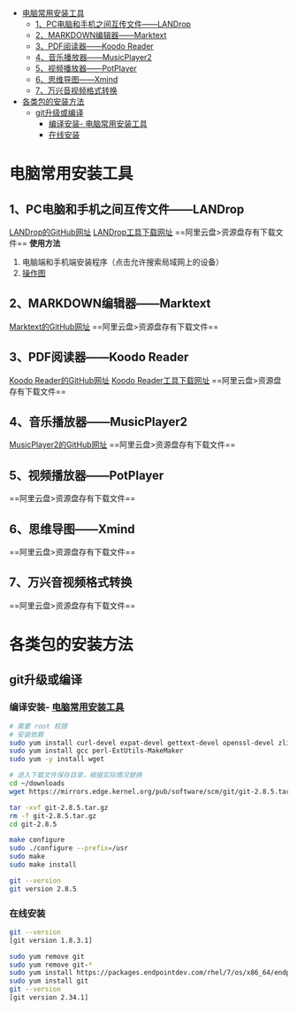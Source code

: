- [电脑常用安装工具](#电脑常用安装工具)
  - [1、PC电脑和手机之间互传文件——LANDrop](#1pc电脑和手机之间互传文件landrop)
  - [2、MARKDOWN编辑器——Marktext](#2markdown编辑器marktext)
  - [3、PDF阅读器——Koodo Reader](#3pdf阅读器koodo-reader)
  - [4、音乐播放器——MusicPlayer2](#4音乐播放器musicplayer2)
  - [5、视频播放器——PotPlayer](#5视频播放器potplayer)
  - [6、思维导图——Xmind](#6思维导图xmind)
  - [7、万兴音视频格式转换](#7万兴音视频格式转换)
- [各类包的安装方法](#各类包的安装方法)
  - [git升级或编译](#git升级或编译)
    - [编译安装- 电脑常用安装工具](#编译安装--电脑常用安装工具)
    - [在线安装](#在线安装)

# 电脑常用安装工具
## 1、PC电脑和手机之间互传文件——LANDrop
[LANDrop的GitHub网址](https://github.com/LANDrop/LANDrop)
[LANDrop工具下载网址](https://landrop.app/#downloads)
==阿里云盘>资源盘存有下载文件==
**使用方法**
1. 电脑端和手机端安装程序（点击允许搜索局域网上的设备）
2. [操作图](https://github.com/cooperpy/tool_cabinet/assets/107781344/7c8e9e31-0656-44ed-8b91-e01bc620cbd6)
## 2、MARKDOWN编辑器——Marktext
[Marktext的GitHub网址](https://github.com/marktext/marktext)
==阿里云盘>资源盘存有下载文件==
## 3、PDF阅读器——Koodo Reader
[Koodo Reader的GitHub网址](https://github.com/koodo-reader/koodo-reader)
[Koodo Reader工具下载网址](https://www.koodoreader.com/zh)
==阿里云盘>资源盘存有下载文件==
## 4、音乐播放器——MusicPlayer2
[MusicPlayer2的GitHub网址](https://github.com/zhongyang219/MusicPlayer2/)
==阿里云盘>资源盘存有下载文件==
## 5、视频播放器——PotPlayer
==阿里云盘>资源盘存有下载文件==
## 6、思维导图——Xmind
==阿里云盘>资源盘存有下载文件==
## 7、万兴音视频格式转换
==阿里云盘>资源盘存有下载文件==
# 各类包的安装方法
## git升级或编译
### 编译安装- [电脑常用安装工具](#电脑常用安装工具)
```bash
# 需要 root 权限
# 安装依赖
sudo yum install curl-devel expat-devel gettext-devel openssl-devel zlib-devel
sudo yum install gcc perl-ExtUtils-MakeMaker
sudo yum -y install wget

# 进入下载文件保存目录，根据实际情况替换
cd ~/downloads
wget https://mirrors.edge.kernel.org/pub/software/scm/git/git-2.8.5.tar.gz  (==阿里云盘>资源盘存有下载文件==)

tar -xvf git-2.8.5.tar.gz
rm -f git-2.8.5.tar.gz
cd git-2.8.5

make configure
sudo ./configure --prefix=/usr
sudo make
sudo make install

git --version
git version 2.8.5

```
### 在线安装
```bash
git --version
[git version 1.8.3.1]

sudo yum remove git
sudo yum remove git-*
sudo yum install https://packages.endpointdev.com/rhel/7/os/x86_64/endpoint-repo.x86_64.rpm
sudo yum install git
git --version
[git version 2.34.1]


